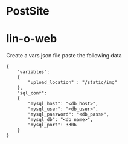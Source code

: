 # PostSite
# lin-o-web
Create a vars.json file paste the following data
```
{
    "variables":
    {
        "upload_location" : "/static/img"
    },
    "sql_conf":
    {
        "mysql_host": "<db_host>",
        "mysql_user": "<db_user>",
        "mysql_password": "<db_pass>",
        "mysql_db": "<db_name>",
        "mysql_port": 3306
    }
}
```
